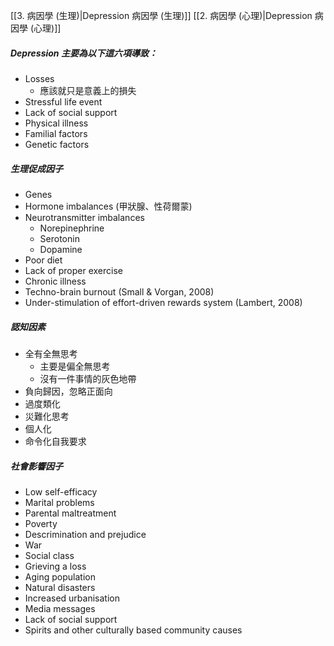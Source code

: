 [[3. 病因學 (生理)|Depression 病因學 (生理)]]
[[2. 病因學 (心理)|Depression 病因學 (心理)]]

##### Depression 主要為以下這六項導致：
- Losses
	- 應該就只是意義上的損失
- Stressful life event
- Lack of social support
- Physical illness
- Familial factors
- Genetic factors

##### 生理促成因子
- Genes
- Hormone imbalances (甲狀腺、性荷爾蒙)
- Neurotransmitter imbalances
	- Norepinephrine
	- Serotonin
	- Dopamine
- Poor diet
- Lack of proper exercise
- Chronic illness
- Techno-brain burnout (Small & Vorgan, 2008)
- Under-stimulation of effort-driven rewards system (Lambert, 2008)
##### 認知因素
- 全有全無思考
	- 主要是偏全無思考
	- 沒有一件事情的灰色地帶
- 負向歸因，忽略正面向
- 過度類化
- 災難化思考
- 個人化
- 命令化自我要求

##### 社會影響因子
- Low self-efficacy
- Marital problems
- Parental maltreatment
- Poverty
- Descrimination and prejudice
- War
- Social class
- Grieving a loss
- Aging population
- Natural disasters
- Increased urbanisation
- Media messages
- Lack of social support
- Spirits and other culturally based community causes